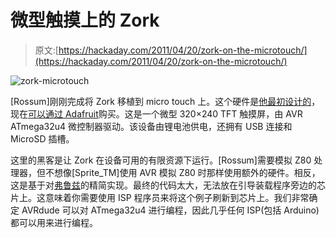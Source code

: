 # 微型触摸上的 Zork

> 原文:[https://hackaday.com/2011/04/20/zork-on-the-microtouch/](https://hackaday.com/2011/04/20/zork-on-the-microtouch/)

![](../Images/ef185b2e1a1b25effe85e68d70a3385e.png "zork-microtouch")

[Rossum]刚刚完成将 Zork 移植到 micro touch 上。这个硬件是[他最初设计的](http://hackaday.com/2009/11/03/8-bit-device-quenches-iphone-envy/)，现在[可以通过 Adafruit](http://hackaday.com/2011/01/31/update-microtouch-the-8-bit-ipod-touch/)购买。这是一个微型 320×240 TFT 触摸屏，由 AVR ATmega32u4 微控制器驱动。该设备由锂电池供电，还拥有 USB 连接和 MicroSD 插槽。

这里的黑客是让 Zork 在设备可用的有限资源下运行。[Rossum]需要模拟 Z80 处理器，但不想像[Sprite_TM]使用 AVR 模拟 Z80 时那样使用额外的硬件。相反，这是基于对[弗鲁兹](http://frotz.sourceforge.net/)的精简实现。最终的代码太大，无法放在引导装载程序旁边的芯片上。这意味着你需要使用 ISP 程序员来将这个例子刷新到芯片上。我们非常确定 AVRdude 可以对 ATmega32u4 进行编程，因此几乎任何 ISP(包括 Arduino)都可以用来进行编程。